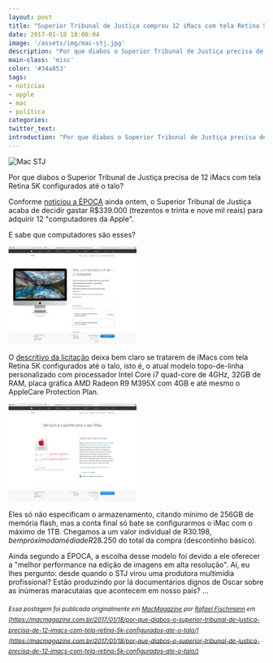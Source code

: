 ```yaml
---
layout: post
title: "Superior Tribunal de Justiça comprou 12 iMacs com tela Retina 5K configurados até o talo"
date: 2017-01-18 18:00:04
image: '/assets/img/mac-stj.jpg'
description: "Por que diabos o Superior Tribunal de Justiça precisa de 12 iMacs com tela Retina 5K configurados até o talo?"
main-class: 'misc'
color: '#34a853'
tags:
- notícias
- apple
- mac
- política
categories:
twitter_text:
introduction: "Por que diabos o Superior Tribunal de Justiça precisa de 12 iMacs com tela Retina 5K configurados até o talo?"
---
```


![Mac STJ](/assets/img/mac-stj.jpg)

Por que diabos o Superior Tribunal de Justiça precisa de 12 iMacs com tela Retina 5K configurados até o talo?

Conforme [noticiou a ÉPOCA](http://epoca.globo.com/politica/expresso/noticia/2017/01/stj-gasta-r-339-mil-com-computadores-da-apple.html) ainda ontem, o Superior Tribunal de Justiça acaba de decidir gastar R$339.000 (trezentos e trinta e nove mil reais) para adquirir 12 "computadores da Apple".

E sabe que computadores são esses?

<p><a href="/assets/img/artigos/mac1.png"><img src="/assets/img/artigos/mac1.png" alt="" title="" width="50%" height="50%" /></a></p>

O [descritivo da licitação](https://twitter.com/ghedin/status/821527768903090178) deixa bem claro se tratarem de iMacs com tela Retina 5K configurados até o talo, isto é, o atual modelo topo-de-linha personalizado com processador Intel Core i7 quad-core de 4GHz, 32GB de RAM, placa gráfica AMD Radeon R9 M395X com 4GB e até mesmo o AppleCare Protection Plan.

<p><a href="/assets/img/artigos/mac2.png"><img src="/assets/img/artigos/mac2.png" alt="" title="" width="50%" height="50%" /></a></p>

Eles só não especificam o armazenamento, citando mínimo de 256GB de memória flash, mas a conta final só bate se configurarmos o iMac com o máximo de 1TB. Chegamos a um valor individual de R$30.198, bem próximo da média de R$28.250 do total da compra (descontinho básico).

Ainda segundo a ÉPOCA, a escolha desse modelo foi devido a ele oferecer a "melhor performance na edição de imagens em alta resolução". Aí, eu lhes pergunto: desde quando o STJ virou uma produtora multimídia profissional? Estão produzindo por lá documentários dignos de Oscar sobre as inúmeras maracutaias que acontecem em nosso país? ...

<sub><i>Essa postagem foi publicada originalmente em [MacMagazine](https://macmagazine.com.br) por [Rafael Fischmann](https://macmagazine.com.br/author/admin/) em [https://macmagazine.com.br/2017/01/18/por-que-diabos-o-superior-tribunal-de-justica-precisa-de-12-imacs-com-tela-retina-5k-configurados-ate-o-talo/](https://macmagazine.com.br/2017/01/18/por-que-diabos-o-superior-tribunal-de-justica-precisa-de-12-imacs-com-tela-retina-5k-configurados-ate-o-talo/)</i></sub>
